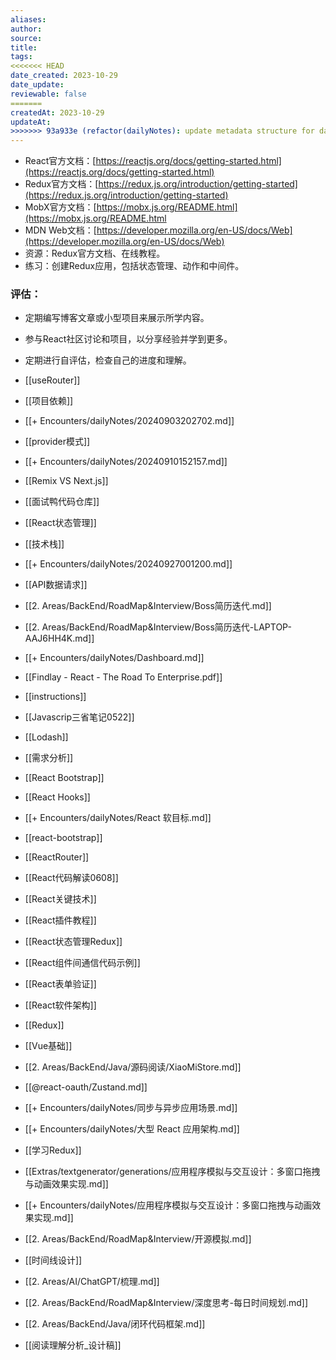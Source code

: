 ```yaml
---
aliases: 
author: 
source: 
title: 
tags: 
<<<<<<< HEAD
date_created: 2023-10-29
date_update: 
reviewable: false
=======
createdAt: 2023-10-29
updateAt:
>>>>>>> 93a933e (refactor(dailyNotes): update metadata structure for daily notes)
---
```

- React官方文档：[https://reactjs.org/docs/getting-started.html](https://reactjs.org/docs/getting-started.html)
- Redux官方文档：[https://redux.js.org/introduction/getting-started](https://redux.js.org/introduction/getting-started)
- MobX官方文档：[https://mobx.js.org/README.html](https://mobx.js.org/README.html
- MDN Web文档：[https://developer.mozilla.org/en-US/docs/Web](https://developer.mozilla.org/en-US/docs/Web)
- 资源：Redux官方文档、在线教程。
- 练习：创建Redux应用，包括状态管理、动作和中间件。


### 评估：

- 定期编写博客文章或小型项目来展示所学内容。
- 参与React社区讨论和项目，以分享经验并学到更多。
- 定期进行自评估，检查自己的进度和理解。

- [[useRouter]]
- [[项目依赖]]
- [[+ Encounters/dailyNotes/20240903202702.md]]
- [[provider模式]]
- [[+ Encounters/dailyNotes/20240910152157.md]]
- [[Remix VS Next.js]]
- [[面试鸭代码仓库]]
- [[React状态管理]]
- [[技术栈]]
- [[+ Encounters/dailyNotes/20240927001200.md]]
- [[API数据请求]]
- [[2. Areas/BackEnd/RoadMap&Interview/Boss简历迭代.md]]
- [[2. Areas/BackEnd/RoadMap&Interview/Boss简历迭代-LAPTOP-AAJ6HH4K.md]]
- [[+ Encounters/dailyNotes/Dashboard.md]]
- [[Findlay - React - The Road To Enterprise.pdf]]
- [[instructions]]
- [[Javascrip三省笔记0522]]
- [[Lodash]]
- [[需求分析]]
- [[React Bootstrap]]
- [[React Hooks]]
- [[+ Encounters/dailyNotes/React 软目标.md]]
- [[react-bootstrap]]
- [[ReactRouter]]
- [[React代码解读0608]]
- [[React关键技术]]
- [[React插件教程]]
- [[React状态管理Redux]]
- [[React组件间通信代码示例]]
- [[React表单验证]]
- [[React软件架构]]
- [[Redux]]
- [[Vue基础]]
- [[2. Areas/BackEnd/Java/源码阅读/XiaoMiStore.md]]
- [[@react-oauth/Zustand.md]]
- [[+ Encounters/dailyNotes/同步与异步应用场景.md]]
- [[+ Encounters/dailyNotes/大型 React 应用架构.md]]
- [[学习Redux]]
- [[Extras/textgenerator/generations/应用程序模拟与交互设计：多窗口拖拽与动画效果实现.md]]
- [[+ Encounters/dailyNotes/应用程序模拟与交互设计：多窗口拖拽与动画效果实现.md]]
- [[2. Areas/BackEnd/RoadMap&Interview/开源模拟.md]]
- [[时间线设计]]
- [[2. Areas/AI/ChatGPT/梳理.md]]
- [[2. Areas/BackEnd/RoadMap&Interview/深度思考-每日时间规划.md]]
- [[2. Areas/BackEnd/Java/闭环代码框架.md]]
- [[阅读理解分析_设计稿]]
